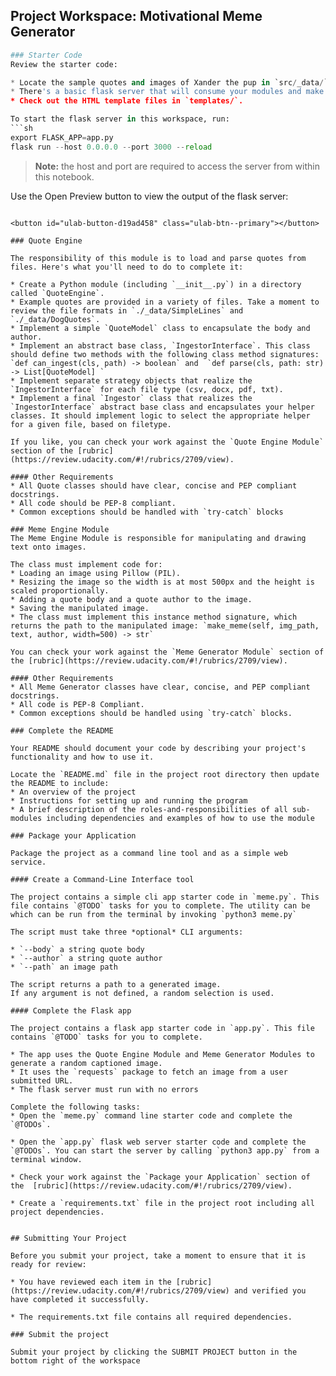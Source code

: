 ## Project Workspace: Motivational Meme Generator


```python
### Starter Code
Review the starter code: 

* Locate the sample quotes and images of Xander the pup in `src/_data/`.
* There's a basic flask server that will consume your modules and make them usable through a web interface. Check out the main code for this flask service in `app.py`.
* Check out the HTML template files in `templates/`.

To start the flask server in this workspace, run:
```sh
export FLASK_APP=app.py
flask run --host 0.0.0.0 --port 3000 --reload
```
> **Note:** the host and port are required to access the server from within this notebook.

Use the Open Preview button to view the output of the flask server:
```

<button id="ulab-button-d19ad458" class="ulab-btn--primary"></button>

### Quote Engine

The responsibility of this module is to load and parse quotes from files. Here's what you'll need to do to complete it:

* Create a Python module (including `__init__.py`) in a directory called `QuoteEngine`.
* Example quotes are provided in a variety of files. Take a moment to review the file formats in `./_data/SimpleLines` and `./_data/DogQuotes`.
* Implement a simple `QuoteModel` class to encapsulate the body and author.
* Implement an abstract base class, `IngestorInterface`. This class should define two methods with the following class method signatures:  `def can_ingest(cls, path) -> boolean` and  `def parse(cls, path: str) -> List[QuoteModel] `
* Implement separate strategy objects that realize the `IngestorInterface` for each file type (csv, docx, pdf, txt).
* Implement a final `Ingestor` class that realizes the `IngestorInterface` abstract base class and encapsulates your helper classes. It should implement logic to select the appropriate helper for a given file, based on filetype.

If you like, you can check your work against the `Quote Engine Module` section of the [rubric](https://review.udacity.com/#!/rubrics/2709/view).

#### Other Requirements
* All Quote classes should have clear, concise and PEP compliant docstrings.
* All code should be PEP-8 compliant.
* Common exceptions should be handled with `try-catch` blocks

### Meme Engine Module 
The Meme Engine Module is responsible for manipulating and drawing text onto images. 

The class must implement code for:
* Loading an image using Pillow (PIL).
* Resizing the image so the width is at most 500px and the height is scaled proportionally.
* Adding a quote body and a quote author to the image.
* Saving the manipulated image.
* The class must implement this instance method signature, which returns the path to the manipulated image: `make_meme(self, img_path, text, author, width=500) -> str`

You can check your work against the `Meme Generator Module` section of the [rubric](https://review.udacity.com/#!/rubrics/2709/view).

#### Other Requirements
* All Meme Generator classes have clear, concise, and PEP compliant docstrings.
* All code is PEP-8 Compliant.
* Common exceptions should be handled using `try-catch` blocks.

### Complete the README

Your README should document your code by describing your project's functionality and how to use it.

Locate the `README.md` file in the project root directory then update the README to include: 
* An overview of the project
* Instructions for setting up and running the program
* A brief description of the roles-and-responsibilities of all sub-modules including dependencies and examples of how to use the module

### Package your Application

Package the project as a command line tool and as a simple web service.

#### Create a Command-Line Interface tool

The project contains a simple cli app starter code in `meme.py`. This file contains `@TODO` tasks for you to complete. The utility can be which can be run from the terminal by invoking `python3 meme.py`

The script must take three *optional* CLI arguments:

* `--body` a string quote body
* `--author` a string quote author
* `--path` an image path

The script returns a path to a generated image.
If any argument is not defined, a random selection is used.

#### Complete the Flask app

The project contains a flask app starter code in `app.py`. This file contains `@TODO` tasks for you to complete. 

* The app uses the Quote Engine Module and Meme Generator Modules to generate a random captioned image.
* It uses the `requests` package to fetch an image from a user submitted URL.
* The flask server must run with no errors

Complete the following tasks:
* Open the `meme.py` command line starter code and complete the `@TODOs`.

* Open the `app.py` flask web server starter code and complete the `@TODOs`. You can start the server by calling `python3 app.py` from a terminal window. 

* Check your work against the `Package your Application` section of the  [rubric](https://review.udacity.com/#!/rubrics/2709/view).

* Create a `requirements.txt` file in the project root including all project dependencies.


## Submitting Your Project

Before you submit your project, take a moment to ensure that it is ready for review:

* You have reviewed each item in the [rubric](https://review.udacity.com/#!/rubrics/2709/view) and verified you have completed it successfully.

* The requirements.txt file contains all required dependencies. 

### Submit the project

Submit your project by clicking the SUBMIT PROJECT button in the bottom right of the workspace
